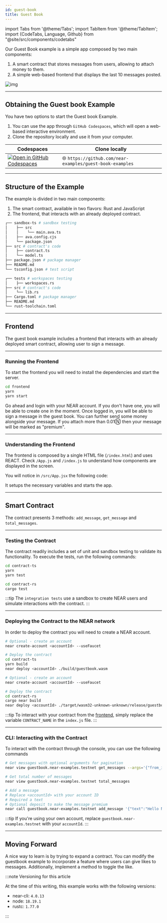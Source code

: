 ```yaml
---
id: guest-book
title: Guest Book
---
```


import Tabs from '@theme/Tabs';
import TabItem from '@theme/TabItem';
import {CodeTabs, Language, Github} from "@site/src/components/codetabs"

Our Guest Book example is a simple app composed by two main components:

1. A smart contract that stores messages from users, allowing to attach money to them.
2. A simple web-based frontend that displays the last 10 messages posted.

![img](/docs/assets/examples/guest-book.png)

---

## Obtaining the Guest book Example

You have two options to start the Guest book Example.

1. You can use the app through `GitHub Codespaces`, which will open a web-based interactive environment.
2. Clone the repository locally and use it from your computer.

| Codespaces                                                                                                                        | Clone locally                                            |
| --------------------------------------------------------------------------------------------------------------------------------- | -------------------------------------------------------- |
| [![Open in GitHub Codespaces](https://github.com/codespaces/badge.svg)](https://codespaces.new/near-examples/guest-book-examples) | 🌐 `https://github.com/near-examples/guest-book-examples` |

---

## Structure of the Example

The example is divided in two main components:

1. The smart contract, available in two flavors: Rust and JavaScript
2. The frontend, that interacts with an already deployed contract.

<Tabs>

  <TabItem value="🌐 JavaScript">

```bash
┌── sandbox-ts # sandbox testing
│    ├── src
│    │    └── main.ava.ts
│    ├── ava.config.cjs
│    └── package.json
├── src # contract's code
│    ├── contract.ts
│    └── model.ts
├── package.json # package manager
├── README.md
└── tsconfig.json # test script
```

  </TabItem>

  <TabItem value="🦀 Rust">

```bash
┌── tests # workspaces testing
│    ├── workspaces.rs
├── src # contract's code
│    └── lib.rs
├── Cargo.toml # package manager
├── README.md
└── rust-toolchain.toml
```

  </TabItem>

</Tabs>

---

## Frontend

The guest book example includes a frontend that interacts with an already deployed smart contract, allowing user to sign a message.

<hr class="subsection" />

### Running the Frontend

To start the frontend you will need to install the dependencies and start the server.

```bash
cd frontend
yarn
yarn start
```

Go ahead and login with your NEAR account. If you don't have one, you will be able to create one in the moment. Once logged in, you will be able to sign a message in the guest book. You can further send some money alongside your message. If you attach more than 0.01Ⓝ then your message will be marked as "premium".

<hr class="subsection" />

### Understanding the Frontend

The frontend is composed by a single HTML file (`/index.html`) and uses REACT. Check `/App.js` and `/index.js` to understand how components are displayed in the screen.

You will notice in `/src/App.jsx` the following code:

<CodeTabs>
  <Language value="🌐 JavaScript" language="js">
    <Github fname="App.jsx"
            url="https://github.com/near-examples/guest-book-examples/blob/main/frontend/src/App.jsx"/>
  </Language>
</CodeTabs>

It setups the necessary variables and starts the app.

---

## Smart Contract

The contract presents 3 methods: `add_message`, `get_message` and `total_messages`.

<CodeTabs>
  <Language value="🌐 JavaScript" language="ts">
    <Github fname="contract.ts"
            url="https://github.com/near-examples/guest-book-examples/blob/main/contract-ts/src/contract.ts"
            start="4" end="27" />
  </Language>
  <Language value="🦀 Rust" language="rust">
    <Github fname="lib.rs"
            url="https://github.com/near-examples/guest-book-examples/blob/main/contract-rs/src/lib.rs"
            start="31" end="64" />
  </Language>
  
</CodeTabs>

<hr class="subsection" />

### Testing the Contract

The contract readily includes a set of unit and sandbox testing to validate its functionality. To execute the tests, run the following commands:

<Tabs>
  <TabItem value="🌐 JavaScript">

```bash
cd contract-ts
yarn
yarn test
```

  </TabItem>
  <TabItem value="🦀 Rust">
  
  ```bash
  cd contract-rs
  cargo test
  ```

  </TabItem>

</Tabs>

:::tip The `integration tests` use a sandbox to create NEAR users and simulate interactions with the contract. :::

<hr class="subsection" />

### Deploying the Contract to the NEAR network

In order to deploy the contract you will need to create a NEAR account.

<Tabs>
  <TabItem value="🌐 JavaScript">

```bash
# Optional - create an account
near create-account <accountId> --useFaucet

# Deploy the contract
cd contract-ts
yarn build
near deploy <accountId> ./build/guestbook.wasm
```

  </TabItem>
  <TabItem value="🦀 Rust">

```bash
# Optional - create an account
near create-account <accountId> --useFaucet

# Deploy the contract
cd contract-rs
cargo near build
near deploy <accountId> ./target/wasm32-unknown-unknown/release/guestbook.wasm
```

  </TabItem>
</Tabs>

:::tip To interact with your contract from the [frontend](#frontend), simply replace the variable `CONTRACT_NAME` in the `index.js` file. :::

<hr class="subsection" />

### CLI: Interacting with the Contract

To interact with the contract through the console, you can use the following commands

```bash
# Get messages with optional arguments for pagination
near view guestbook.near-examples.testnet get_messages --args='{"from_index": "0","limit": "10"}'

# Get total number of messages
near view guestbook.near-examples.testnet total_messages

# Add a message
# Replace <accountId> with your account ID
# Required a text
# Optional deposit to make the message premium
near call guestbook.near-examples.testnet add_message '{"text":"Hello Near"}' --accountId <accountId> --deposit 0.1
```

:::tip If you're using your own account, replace `guestbook.near-examples.testnet` with your `accountId`. :::

---

## Moving Forward

A nice way to learn is by trying to expand a contract. You can modify the guestbook example to incorporate a feature where users can give likes to messages. Additionally, implement a method to toggle the like.

:::note Versioning for this article

At the time of this writing, this example works with the following versions:

- near-cli: `4.0.13`
- node: `18.19.1`
- rustc: `1.77.0`

:::
